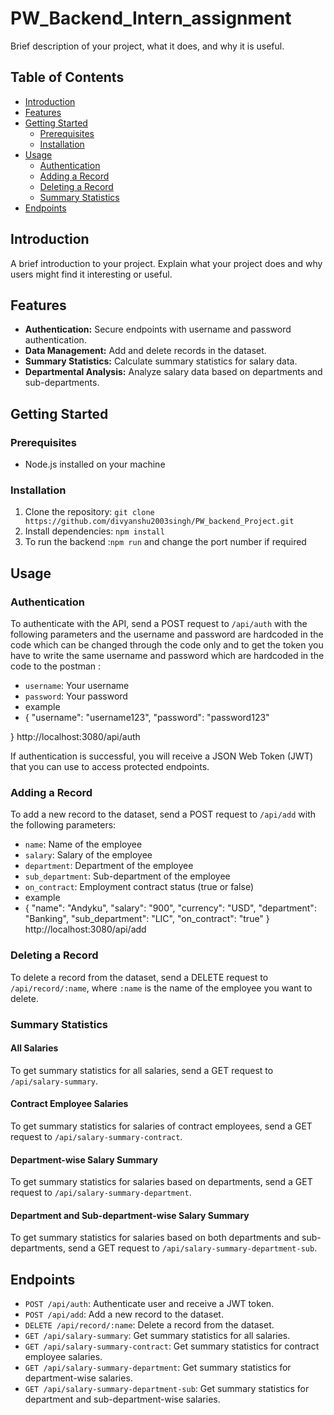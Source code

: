 # PW_Backend_Intern_assignment

Brief description of your project, what it does, and why it is useful.

## Table of Contents

- [Introduction](#introduction)
- [Features](#features)
- [Getting Started](#getting-started)
  - [Prerequisites](#prerequisites)
  - [Installation](#installation)
- [Usage](#usage)
  - [Authentication](#authentication)
  - [Adding a Record](#adding-a-record)
  - [Deleting a Record](#deleting-a-record)
  - [Summary Statistics](#summary-statistics)
- [Endpoints](#endpoints)


## Introduction

A brief introduction to your project. Explain what your project does and why users might find it interesting or useful.

## Features

- **Authentication:** Secure endpoints with username and password authentication.
- **Data Management:** Add and delete records in the dataset.
- **Summary Statistics:** Calculate summary statistics for salary data.
- **Departmental Analysis:** Analyze salary data based on departments and sub-departments.

## Getting Started 

### Prerequisites

- Node.js installed on your machine

### Installation

1. Clone the repository: `git clone https://github.com/divyanshu2003singh/PW_backend_Project.git`
2. Install dependencies: `npm install`
3. To run the backend :`npm run` and change the port number if required

## Usage

### Authentication

To authenticate with the API, send a POST request to `/api/auth` with the following parameters and the username and password are hardcoded in the code which can be changed through the code only and to get the token you have to write the same username and password which are hardcoded in the code to the postman :

- `username`: Your username
- `password`: Your password
- example
- {
  "username": "username123",
  "password": "password123"

}
http://localhost:3080/api/auth



If authentication is successful, you will receive a JSON Web Token (JWT) that you can use to access protected endpoints.

### Adding a Record

To add a new record to the dataset, send a POST request to `/api/add` with the following parameters:

- `name`: Name of the employee
- `salary`: Salary of the employee
- `department`: Department of the employee
- `sub_department`: Sub-department of the employee
- `on_contract`: Employment contract status (true or false)
- example
-  {
        "name": "Andyku",
        "salary": "900",
        "currency": "USD",
        "department": "Banking",
        "sub_department": "LIC",
        "on_contract": "true"
    }
http://localhost:3080/api/add

### Deleting a Record

To delete a record from the dataset, send a DELETE request to `/api/record/:name`, where `:name` is the name of the employee you want to delete.

### Summary Statistics

#### All Salaries

To get summary statistics for all salaries, send a GET request to `/api/salary-summary`.

#### Contract Employee Salaries

To get summary statistics for salaries of contract employees, send a GET request to `/api/salary-summary-contract`.

#### Department-wise Salary Summary

To get summary statistics for salaries based on departments, send a GET request to `/api/salary-summary-department`.

#### Department and Sub-department-wise Salary Summary

To get summary statistics for salaries based on both departments and sub-departments, send a GET request to `/api/salary-summary-department-sub`.

## Endpoints

- `POST /api/auth`: Authenticate user and receive a JWT token.
- `POST /api/add`: Add a new record to the dataset.
- `DELETE /api/record/:name`: Delete a record from the dataset.
- `GET /api/salary-summary`: Get summary statistics for all salaries.
- `GET /api/salary-summary-contract`: Get summary statistics for contract employee salaries.
- `GET /api/salary-summary-department`: Get summary statistics for department-wise salaries.
- `GET /api/salary-summary-department-sub`: Get summary statistics for department and sub-department-wise salaries.


